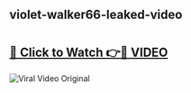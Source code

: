 ## violet-walker66-leaked-video 

# <h2><a href="http://freeplayer.one?title=violet-walker66-leaked-video&ref=21J">🔗 Click to Watch 👉🔴 VIDEO</a></h2>

<a href="http://freeplayer.one?title=violet-walker66-leaked-video&ref=21J" rel="nofollow" data-target="animated-image.originalLink"><img src="https://i.ibb.co.com/xMMVF88/686577567.gif" alt="Viral Video Original" style="max-width: 100%; display: inline-block;" data-target="animated-image.originalImage"></a>


